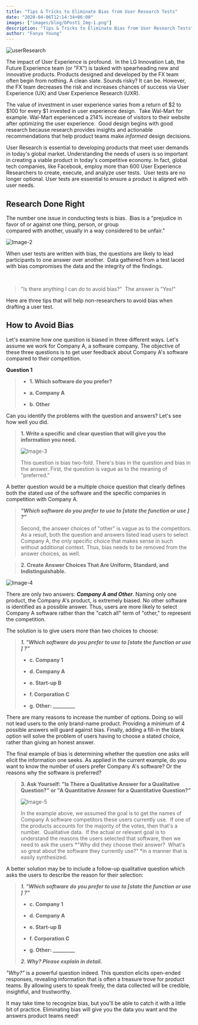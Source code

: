```yaml
---
title: "Tips & Tricks to Eliminate Bias from User Research Tests"
date: "2020-04-06T12:14:34+06:00"
images: ["images/blog/bPost1_Img-1.png"]
description: "Tips & Tricks to Eliminate Bias from User Research Tests"
author: "Fanya Young"
---
```


<!-- ![Image-1](/images/blog/bPost1_Img-1.png)  -->
<img class="img-fluid w-100" src="/images/blog/bPost1_Img-1.png" alt="userResearch">

The impact of User
Experience is profound.  In the LG Innovation Lab, the Future Experience
team (or "FX") is tasked with spearheading new and innovative products.
Products designed and developed by the FX team often begin from nothing.
A clean slate. Sounds risky? It can be. However, the FX team decreases
the risk and increases chances of success via User Experience (UX) and
User Experience Research (UXR).

The value of investment in user experience varies from a return of \$2
to \$100 for every \$1 invested in user experience design.  Take
Wal-Mart for example. Wal-Mart experienced a 214% increase of visitors
to their website after optimizing the user experience.  Good design
begins with good research because research provides insights and
actionable recommendations that help product teams make *informed*
design decisions.

User Research is essential to developing products that meet user demands
in today's global market. Understanding the needs of users is so
important in creating a viable product in today's competitive economy.
In fact, global tech companies, like Facebook, employ more than 600 User
Experience Researchers to create, execute, and analyze user tests.  User
tests are no longer optional. User tests are essential to ensure a
product is aligned with user needs.

## Research Done Right

The number one issue in conducting tests is bias.  Bias is a
"prejudice in favor of or against one thing, person, or group
compared with another, usually in a way considered to be unfair."

![Image-2](/images/blog/bPost1_Img-2.png) 

When user tests are written with bias, the
questions are likely to lead participants to one answer over another. 
Data gathered from a test laced with bias compromises the data and the
integrity of the findings. 

                    

>"Is there anything I can do to avoid bias?"  The answer is "Yes!"

Here are three tips that will help non-researchers to avoid bias when
drafting a user test. 

## How to Avoid Bias

Let's examine how one question is biased in three different ways. Let's
assume we work for Company A, a software company. The objective of these
three questions is to get user feedback about Company A's software
compared to their competition.

**Question 1**

> * **1. Which software do you prefer?**
>
> * **a. Company A**
>
> * **b. Other**

Can you identify the problems with the question and answers? Let's see
how well you did.

> **1. Write a specific and clear question that will give you the information you need.**
>
> ![Image-3](/images/blog/bPost1_Img-3.png)
>
> This question is bias two-fold. There's
> bias in the question and bias in the answer. First, the question is
> vague as to the meaning of "preferred."

A better question would be a multiple choice question that clearly
defines both the stated use of the software and the specific companies
in competition with Company A.

> ***"Which software do you prefer to use to \[state the function or use
> \] ?"***
>
> Second, the answer choices of "other" is vague as to the competitors.
> As a result, both the question and answers listed lead users to select
> Company A, the only specific choice that makes sense in such without
> additional context. Thus, bias needs to be removed from the answer
> choices, as well.

> **2. Create Answer Choices That Are Uniform, Standard, and Indistinguishable.**

![Image-4](/images/blog/bPost1_Img-4.png)

There are only two answers: ***Company A and Other***. Naming only one product, the Company A's product, is
extremely biased. No other software is identified as a possible answer. Thus, users are more likely to select Company A software rather than the \"catch all\" term of "other," to represent the competition.

The solution is to give users more than two choices to choose: 

> ***1. "Which software do you prefer to use to \[state the function or
> use \] ?"***
>
> * **c. Company 1**
>
> * **d. Company A**
>
> * **e. Start-up B**
>
> * **f. Corporation C**
>
> * **g. Other: \_\_\_\_\_\_\_\_\_**

There are many reasons to increase the number of options. Doing so will
not lead users to the only brand-name product. Providing a minimum of 4
possible answers will guard against bias. Finally, adding a fill-in the
blank option will solve the problem of users having to choose a stated
choice, rather than giving an honest answer.

The final example of bias is determining whether the question one asks
will elicit the information one seeks. As applied in the current
example, do you want to know the number of users prefer Company A's
software? Or the reasons why the software is preferred?

> **3. Ask Yourself: "Is There a Qualitative Answer for a
> Qualitative Question?" or "A Quantitative Answer for a Quantitative
> Question?"**
>
> ![Image-5](/images/blog/bPost1_Img-5.png)
>
> In the example above, we assumed the goal is to get the names of Company
> A software competitors these users
> currently use.  If one of the products accounts for the majority of
> the votes, then that's a number.  Qualitative data.  If the actual or
> relevant goal is to understand the reasons the users selected that
> software, then we need to ask the users *"Why did they choose their
> answer?  What's so great about the software they currently use?" *in a
> manner that is easily synthesized.

A better solution may be to include a follow-up qualitative question
which asks the users to describe the reason for their selection:

> ***1. "Which software do you prefer to use to \[state the function or
> use \] ?"***
>
> * **c. Company 1**
>
> * **d. Company A**
>
> * **e. Start-up B**
>
> * **f. Corporation C**
>
> * **g. Other: \_\_\_\_\_\_\_\_\_**
>
>
> ***2. Why? Please explain in detail.***

*"Why?"* is a powerful question indeed. This question elicits open-ended
responses, revealing information that is often a treasure trove for
product teams. By allowing users to speak freely, the data collected
will be credible, insightful, and trustworthy. 

It may take time to recognize bias, but you'll be able to catch it with
a little bit of practice. Eliminating bias will give you the data you
want and the answers product teams need!
